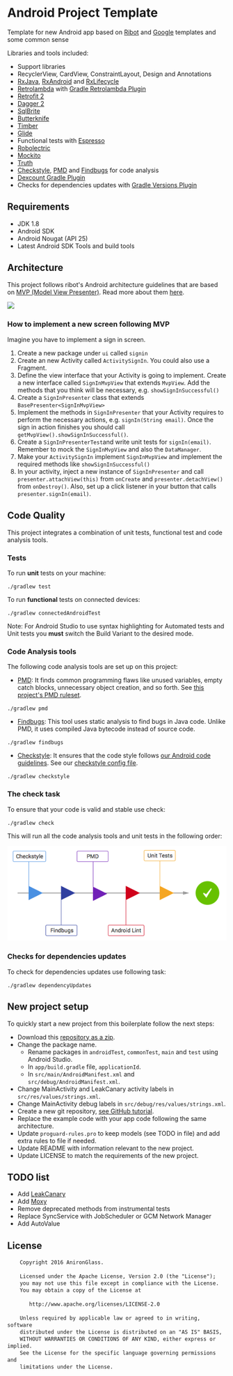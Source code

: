# Android Project Template

Template for new Android app based on [Ribot](https://github.com/ribot/android-boilerplate) and [Google](https://github.com/googlesamples/android-architecture/) templates and some common sense

Libraries and tools included:

- Support libraries
- RecyclerView, CardView, ConstraintLayout, Design and Annotations
- [RxJava](https://github.com/ReactiveX/RxJava), [RxAndroid](https://github.com/ReactiveX/RxAndroid) and [RxLifecycle](https://github.com/trello/RxLifecycle)
- [Retrolambda](https://github.com/orfjackal/retrolambda) with [Gradle Retrolambda Plugin](https://github.com/evant/gradle-retrolambda)
- [Retrofit 2](http://square.github.io/retrofit/)
- [Dagger 2](http://google.github.io/dagger/)
- [SqlBrite](https://github.com/square/sqlbrite)
- [Butterknife](https://github.com/JakeWharton/butterknife)
- [Timber](https://github.com/JakeWharton/timber)
- [Glide](https://github.com/bumptech/glide)
- Functional tests with [Espresso](https://google.github.io/android-testing-support-library/docs/espresso/index.html)
- [Robolectric](http://robolectric.org/)
- [Mockito](http://mockito.org/)
- [Truth](https://github.com/google/truth)
- [Checkstyle](http://checkstyle.sourceforge.net/), [PMD](https://pmd.github.io/) and [Findbugs](http://findbugs.sourceforge.net/) for code analysis
- [Dexcount Gradle Plugin](https://github.com/KeepSafe/dexcount-gradle-plugin)
- Checks for dependencies updates with [Gradle Versions Plugin](https://github.com/ben-manes/gradle-versions-plugin)

## Requirements

- JDK 1.8
- Android SDK
- Android Nougat (API 25)
- Latest Android SDK Tools and build tools

## Architecture

This project follows ribot's Android architecture guidelines that are based on [MVP (Model View Presenter)](https://en.wikipedia.org/wiki/Model%E2%80%93view%E2%80%93presenter). Read more about them [here](https://github.com/ribot/android-guidelines/blob/master/architecture_guidelines/android_architecture.md). 

![](https://github.com/ribot/android-guidelines/raw/master/architecture_guidelines/architecture_diagram.png)

### How to implement a new screen following MVP

Imagine you have to implement a sign in screen. 

1. Create a new package under `ui` called `signin`
2. Create an new Activity called `ActivitySignIn`. You could also use a Fragment.
3. Define the view interface that your Activity is going to implement. Create a new interface called `SignInMvpView` that extends `MvpView`. Add the methods that you think will be necessary, e.g. `showSignInSuccessful()`
4. Create a `SignInPresenter` class that extends `BasePresenter<SignInMvpView>`
5. Implement the methods in `SignInPresenter` that your Activity requires to perform the necessary actions, e.g. `signIn(String email)`. Once the sign in action finishes you should call `getMvpView().showSignInSuccessful()`.
6. Create a `SignInPresenterTest`and write unit tests for `signIn(email)`. Remember to mock the  `SignInMvpView` and also the `DataManager`.
7. Make your  `ActivitySignIn` implement `SignInMvpView` and implement the required methods like `showSignInSuccessful()`
8. In your activity, inject a new instance of `SignInPresenter` and call `presenter.attachView(this)` from `onCreate` and `presenter.detachView()` from `onDestroy()`. Also, set up a click listener in your button that calls `presenter.signIn(email)`.

## Code Quality

This project integrates a combination of unit tests, functional test and code analysis tools. 

### Tests

To run **unit** tests on your machine:

``` 
./gradlew test
``` 

To run **functional** tests on connected devices:

``` 
./gradlew connectedAndroidTest
``` 

Note: For Android Studio to use syntax highlighting for Automated tests and Unit tests you **must** switch the Build Variant to the desired mode.

### Code Analysis tools 

The following code analysis tools are set up on this project:

* [PMD](https://pmd.github.io/): It finds common programming flaws like unused variables, empty catch blocks, unnecessary object creation, and so forth. See [this project's PMD ruleset](config/quality/pmd/pmd-ruleset.xml).

``` 
./gradlew pmd
```

* [Findbugs](http://findbugs.sourceforge.net/): This tool uses static analysis to find bugs in Java code. Unlike PMD, it uses compiled Java bytecode instead of source code.

```
./gradlew findbugs
```

* [Checkstyle](http://checkstyle.sourceforge.net/): It ensures that the code style follows [our Android code guidelines](https://github.com/ribot/android-guidelines/blob/master/project_and_code_guidelines.md). See our [checkstyle config file](config/quality/checkstyle/checkstyle-config.xml).

```
./gradlew checkstyle
```

### The check task

To ensure that your code is valid and stable use check: 

```
./gradlew check
```

This will run all the code analysis tools and unit tests in the following order:

![Check Diagram](images/check-task-diagram.png)
 
### Checks for dependencies updates

To check for dependencies updates use following task:

```
./gradlew dependencyUpdates
```

## New project setup 

To quickly start a new project from this boilerplate follow the next steps:

* Download this [repository as a zip](https://github.com/AnironGlass/MVP-Template/archive/master.zip).
* Change the package name. 
  * Rename packages in `androidTest`, `commonTest`, `main` and `test` using Android Studio.
  * In `app/build.gradle` file, `applicationId`.
  * In `src/main/AndroidManifest.xml` and `src/debug/AndroidManifest.xml`.
* Change MainActivity and LeakCanary activity labels in `src/res/values/strings.xml`.
* Change MainActivity debug labels in `src/debug/res/values/strings.xml`.
* Create a new git repository, [see GitHub tutorial](https://help.github.com/articles/adding-an-existing-project-to-github-using-the-command-line/).
* Replace the example code with your app code following the same architecture.
* Update `proguard-rules.pro` to keep models (see TODO in file) and add extra rules to file if needed.
* Update README with information relevant to the new project.
* Update LICENSE to match the requirements of the new project.

## TODO list

* Add [LeakCanary](https://github.com/square/leakcanary)
* Add [Moxy](https://github.com/Arello-Mobile/Moxy)
* Remove deprecated methods from instrumental tests
* Replace SyncService with JobScheduler or GCM Network Manager
* Add AutoValue

## License

```
    Copyright 2016 AnironGlass.

    Licensed under the Apache License, Version 2.0 (the "License");
    you may not use this file except in compliance with the License.
    You may obtain a copy of the License at

       http://www.apache.org/licenses/LICENSE-2.0

    Unless required by applicable law or agreed to in writing, software
    distributed under the License is distributed on an "AS IS" BASIS,
    WITHOUT WARRANTIES OR CONDITIONS OF ANY KIND, either express or implied.
    See the License for the specific language governing permissions and
    limitations under the License.
```

